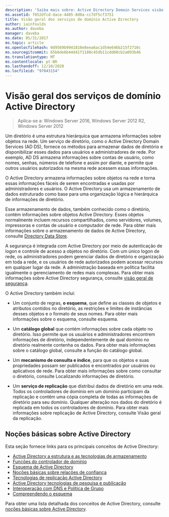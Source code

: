 ```yaml
---
description: 'Saiba mais sobre: Active Directory Domain Services visão geral'
ms.assetid: f052dfcd-dace-4485-8d0a-cc7df5cf3751
title: Visão geral dos serviços de domínio Active Directory
author: iainfoulds
ms.author: daveba
manager: daveba
ms.date: 05/31/2017
ms.topic: article
ms.openlocfilehash: 0d9569b9941810e8eea6ac1d54e646b215f2710c
ms.sourcegitcommit: 65b6de6b44d41f1180c45db11cdd60cb2a093b46
ms.translationtype: MT
ms.contentlocale: pt-BR
ms.lasthandoff: 12/10/2020
ms.locfileid: "97043154"
---
```

# <a name="active-directory-domain-services-overview"></a>Visão geral dos serviços de domínio Active Directory

>Aplica-se a: Windows Server 2016, Windows Server 2012 R2, Windows Server 2012


Um diretório é uma estrutura hierárquica que armazena informações sobre objetos na rede. Um serviço de diretório, como o Active Directory Domain Services (AD DS), fornece os métodos para armazenar dados de diretório e disponibilizar esses dados para usuários e administradores de rede. Por exemplo, AD DS armazena informações sobre contas de usuário, como nomes, senhas, números de telefone e assim por diante, e permite que outros usuários autorizados na mesma rede acessem essas informações.

O Active Directory armazena informações sobre objetos na rede e torna essas informações fáceis de serem encontradas e usadas por administradores e usuários. O Active Directory usa um armazenamento de dados estruturado como base para uma organização lógica e hierárquica de informações de diretório.

Esse armazenamento de dados, também conhecido como o diretório, contém informações sobre objetos Active Directory. Esses objetos normalmente incluem recursos compartilhados, como servidores, volumes, impressoras e contas de usuário e computador de rede. Para obter mais informações sobre o armazenamento de dados de Active Directory, consulte [Directory Data Store](/previous-versions/windows/it-pro/windows-server-2003/cc736627(v=ws.10)).

A segurança é integrada com Active Directory por meio de autenticação de logon e controle de acesso a objetos no diretório. Com um único logon de rede, os administradores podem gerenciar dados de diretório e organização em toda a rede, e os usuários de rede autorizados podem acessar recursos em qualquer lugar da rede. A administração baseada em política facilita igualmente o gerenciamento de redes mais complexas. Para obter mais informações sobre Active Directory segurança, consulte [visão geral de segurança](../../plan/security-best-practices/best-practices-for-securing-active-directory.md).

O Active Directory também inclui:
* Um conjunto de regras, **o esquema**, que define as classes de objetos e atributos contidos no diretório, as restrições e limites de instâncias desses objetos e o formato de seus nomes. Para obter mais informações sobre o esquema, consulte esquema.


* Um **catálogo global** que contém informações sobre cada objeto no diretório. Isso permite que os usuários e administradores encontrem informações de diretório, independentemente de qual domínio no diretório realmente contenha os dados. Para obter mais informações sobre o catálogo global, consulte a função do catálogo global.


* Um **mecanismo de consulta e índice**, para que os objetos e suas propriedades possam ser publicados e encontrados por usuários ou aplicativos de rede. Para obter mais informações sobre como consultar o diretório, consulte Localizando informações de diretório.


* Um **serviço de replicação** que distribui dados de diretório em uma rede. Todos os controladores de domínio em um domínio participam da replicação e contêm uma cópia completa de todas as informações de diretório para seu domínio. Qualquer alteração nos dados do diretório é replicada em todos os controladores de domínio. Para obter mais informações sobre replicação de Active Directory, consulte Visão geral da replicação.

## <a name="understanding-active-directory"></a>Noções básicas sobre Active Directory
 Esta seção fornece links para os principais conceitos de Active Directory:

* [Active Directory a estrutura e as tecnologias de armazenamento](/previous-versions/windows/it-pro/windows-server-2003/cc759186(v=ws.10))
* [Funções do controlador de domínio](/previous-versions/windows/it-pro/windows-server-2003/cc786438(v=ws.10))
* [Esquema de Active Directory](/previous-versions/windows/it-pro/windows-server-2008-r2-and-2008/cc771796(v=ws.10))
* [Noções básicas sobre relações de confiança](/previous-versions/windows/it-pro/windows-server-2008-r2-and-2008/cc771568(v=ws.10))
* [Tecnologias de replicação Active Directory](/previous-versions/windows/it-pro/windows-server-2003/cc776877(v=ws.10))
* [Active Directory tecnologias de pesquisa e publicação](/previous-versions/windows/it-pro/windows-server-2003/cc775686(v=ws.10))
* [Interoperação com DNS e Política de Grupo](/previous-versions/windows/it-pro/windows-server-2008-r2-and-2008/dd197486(v=ws.10))
* [Compreendendo o esquema](/previous-versions/windows/it-pro/windows-server-2003/cc759402(v=ws.10))

Para obter uma lista detalhada dos conceitos de Active Directory, consulte [noções básicas sobre Active Directory](/previous-versions/windows/it-pro/windows-server-2003/cc781408(v=ws.10)).
